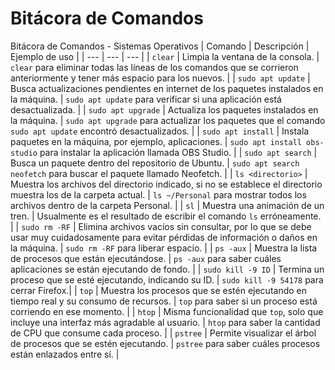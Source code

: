 # Bitácora de Comandos
Bitácora de Comandos - Sistemas Operativos
| Comando | Descripción | Ejemplo de uso |
| --- | --- | --- |
| `clear` | Limpia la ventana de la consola. | `clear` para eliminar todas las líneas de los comandos que se corrieron anteriormente y tener más espacio para los nuevos. |
| `sudo apt update` | Busca actualizaciones pendientes en internet de los paquetes instalados en la máquina. | `sudo apt update` para verificar si una aplicación está desactualizada. |
| `sudo apt upgrade` | Actualiza los paquetes instalados en la máquina. | `sudo apt upgrade` para actualizar los paquetes que el comando `sudo apt update` encontró desactualizados.  |
| `sudo apt install` | Instala paquetes en la máquina, por ejemplo, aplicaciones. | `sudo apt install obs-studio` para instalar la aplicación llamada OBS Studio. |
| `sudo apt search` | Busca un paquete dentro del repositorio de Ubuntu. | `sudo apt search neofetch` para buscar el paquete llamado Neofetch. |
| `ls <directorio>` | Muestra los archivos del directorio indicado, si no se establece el directorio muestra los de la carpeta actual. | `ls ~/Personal` para mostrar todos los archivos dentro de la carpeta Personal. |
| `sl` | Muestra una animación de un tren. | Usualmente es el resultado de escribir el comando `ls` erróneamente. |
| `sudo rm -RF` | Elimina archivos vacíos sin consultar, por lo que se debe usar muy cuidadosamente para evitar pérdidas de información o daños en la máquina. | `sudo rm -RF` para liberar espacio. |
| `ps -aux` | Muestra la lista de procesos que están ejecutándose. | `ps -aux` para saber cuáles aplicaciones se están ejecutando de fondo. |
| `sudo kill -9 ID` | Termina un proceso que se esté ejecutando, indicando su ID. | `sudo kill -9 54178` para cerrar Firefox.|
| `top` | Muestra los procesos que se estén ejecutando en tiempo real y su consumo de recursos. | `top` para saber si un proceso está corriendo en ese momento. |
| `htop` | Misma funcionalidad que `top`, solo que incluye una interfaz más agradable al usuario. | `htop` para saber la cantidad de CPU que consume cada proceso. |
| `pstree` | Permite visualizar el árbol de procesos que se estén ejecutando. | `pstree` para saber cuáles procesos están enlazados entre sí.  |
